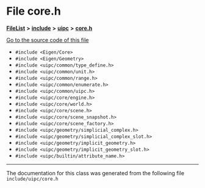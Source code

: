 

# File core.h



[**FileList**](files.md) **>** [**include**](dir_d44c64559bbebec7f509842c48db8b23.md) **>** [**uipc**](dir_9f30510905f1286cc334e7ecdb1aceca.md) **>** [**core.h**](core_8h.md)

[Go to the source code of this file](core_8h_source.md)



* `#include <Eigen/Core>`
* `#include <Eigen/Geometry>`
* `#include <uipc/common/type_define.h>`
* `#include <uipc/common/unit.h>`
* `#include <uipc/common/range.h>`
* `#include <uipc/common/enumerate.h>`
* `#include <uipc/common/uipc.h>`
* `#include <uipc/core/engine.h>`
* `#include <uipc/core/world.h>`
* `#include <uipc/core/scene.h>`
* `#include <uipc/core/scene_snapshot.h>`
* `#include <uipc/core/scene_factory.h>`
* `#include <uipc/geometry/simplicial_complex.h>`
* `#include <uipc/geometry/simplicial_complex_slot.h>`
* `#include <uipc/geometry/implicit_geometry.h>`
* `#include <uipc/geometry/implicit_geometry_slot.h>`
* `#include <uipc/builtin/attribute_name.h>`


































































------------------------------
The documentation for this class was generated from the following file `include/uipc/core.h`

